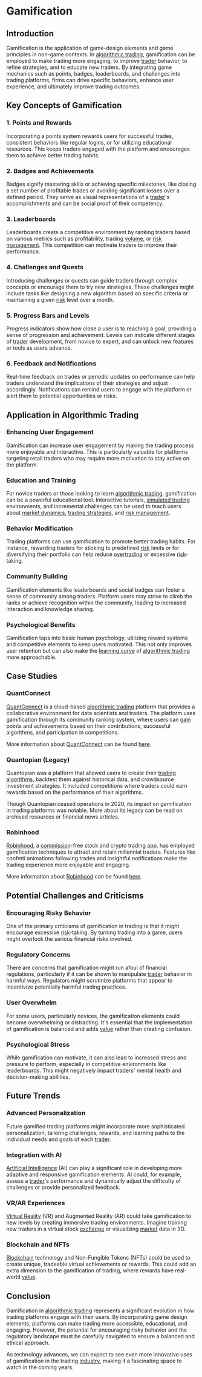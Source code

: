 # Gamification

## Introduction

Gamification is the application of game-design elements and game principles in non-game contexts. In [algorithmic trading](../a/accountability.md), gamification can be employed to make trading more engaging, to improve [trader](../t/trader.md) behavior, to refine strategies, and to educate new traders. By integrating game mechanics such as points, badges, leaderboards, and challenges into trading platforms, firms can drive specific behaviors, enhance user experience, and ultimately improve trading outcomes.

## Key Concepts of Gamification

### 1. Points and Rewards

Incorporating a points system rewards users for successful trades, consistent behaviors like regular logins, or for utilizing educational resources. This keeps traders engaged with the platform and encourages them to achieve better trading habits.

### 2. Badges and Achievements

Badges signify mastering skills or achieving specific milestones, like closing a set number of profitable trades or avoiding significant losses over a defined period. They serve as visual representations of a [trader](../t/trader.md)'s accomplishments and can be social proof of their competency.

### 3. Leaderboards

Leaderboards create a competitive environment by ranking traders based on various metrics such as profitability, trading [volume](../v/volume.md), or [risk management](../r/risk_management.md). This competition can motivate traders to improve their performance.

### 4. Challenges and Quests

Introducing challenges or quests can guide traders through complex concepts or encourage them to try new strategies. These challenges might include tasks like designing a new algorithm based on specific criteria or maintaining a given [risk](../r/risk.md) level over a month.

### 5. Progress Bars and Levels

Progress indicators show how close a user is to reaching a goal, providing a sense of progression and achievement. Levels can indicate different stages of [trader](../t/trader.md) development, from novice to expert, and can unlock new features or tools as users advance.

### 6. Feedback and Notifications

Real-time feedback on trades or periodic updates on performance can help traders understand the implications of their strategies and adjust accordingly. Notifications can remind users to engage with the platform or alert them to potential opportunities or risks.

## Application in Algorithmic Trading

### Enhancing User Engagement

Gamification can increase user engagement by making the trading process more enjoyable and interactive. This is particularly valuable for platforms targeting retail traders who may require more motivation to stay active on the platform.

### Education and Training

For novice traders or those looking to learn [algorithmic trading](../a/accountability.md), gamification can be a powerful educational tool. Interactive tutorials, [simulated trading](../s/simulated_trading.md) environments, and incremental challenges can be used to teach users about [market dynamics](../m/market_dynamics.md), [trading strategies](../t/trading_strategies.md), and [risk management](../r/risk_management.md).

### Behavior Modification

Trading platforms can use gamification to promote better trading habits. For instance, rewarding traders for sticking to predefined [risk](../r/risk.md) limits or for diversifying their portfolio can help reduce [overtrading](../o/overtrading.md) or excessive [risk](../r/risk.md)-taking.

### Community Building

Gamification elements like leaderboards and social badges can foster a sense of community among traders. Platform users may strive to climb the ranks or achieve recognition within the community, leading to increased interaction and knowledge sharing.

### Psychological Benefits

Gamification taps into basic human psychology, utilizing reward systems and competitive elements to keep users motivated. This not only improves user retention but can also make the [learning curve](../l/learning_curve.md) of [algorithmic trading](../a/accountability.md) more approachable.

## Case Studies

### QuantConnect

[QuantConnect](../q/quantconnect.md) is a cloud-based [algorithmic trading](../a/accountability.md) platform that provides a collaborative environment for data scientists and traders. The platform uses gamification through its community ranking system, where users can [gain](../g/gain.md) points and achievements based on their contributions, successful algorithms, and participation in competitions.

More information about [QuantConnect](../q/quantconnect.md) can be found [here](https://www.quantconnect.com/).

### Quantopian (Legacy)

Quantopian was a platform that allowed users to create their [trading algorithms](../t/trading_algorithms.md), backtest them against historical data, and crowdsource investment strategies. It included competitions where traders could earn rewards based on the performance of their algorithms.

Though Quantopian ceased operations in 2020, its impact on gamification in trading platforms was notable. More about its legacy can be read on archived resources or financial news articles.

### Robinhood

[Robinhood](../r/robinhood.md), a [commission](../c/commission.md)-free stock and crypto trading app, has employed gamification techniques to attract and retain millennial traders. Features like confetti animations following trades and insightful notifications make the trading experience more enjoyable and engaging.

More information about [Robinhood](../r/robinhood.md) can be found [here](https://www.robinhood.com/).

## Potential Challenges and Criticisms

### Encouraging Risky Behavior

One of the primary criticisms of gamification in trading is that it might encourage excessive [risk](../r/risk.md)-taking. By turning trading into a game, users might overlook the serious financial risks involved.

### Regulatory Concerns

There are concerns that gamification might run afoul of financial regulations, particularly if it can be shown to manipulate [trader](../t/trader.md) behavior in harmful ways. Regulators might scrutinize platforms that appear to incentivize potentially harmful trading practices.

### User Overwhelm

For some users, particularly novices, the gamification elements could become overwhelming or distracting. It's essential that the implementation of gamification is balanced and adds [value](../v/value.md) rather than creating confusion.

### Psychological Stress

While gamification can motivate, it can also lead to increased stress and pressure to perform, especially in competitive environments like leaderboards. This might negatively impact traders' mental health and decision-making abilities.

## Future Trends

### Advanced Personalization

Future gamified trading platforms might incorporate more sophisticated personalization, tailoring challenges, rewards, and learning paths to the individual needs and goals of each [trader](../t/trader.md).

### Integration with AI

[Artificial Intelligence](../a/artificial_intelligence_in_trading.md) (AI) can play a significant role in developing more adaptive and responsive gamification elements. AI could, for example, assess a [trader](../t/trader.md)'s performance and dynamically adjust the difficulty of challenges or provide personalized feedback.

### VR/AR Experiences

[Virtual Reality](../v/virtual_reality.md) (VR) and Augmented Reality (AR) could take gamification to new levels by creating immersive trading environments. Imagine training new traders in a virtual stock [exchange](../e/exchange.md) or visualizing [market](../m/market.md) data in 3D.

### Blockchain and NFTs

[Blockchain](../b/blockchain_in_trading.md) technology and Non-Fungible Tokens (NFTs) could be used to create unique, tradeable virtual achievements or rewards. This could add an extra dimension to the gamification of trading, where rewards have real-world [value](../v/value.md).

## Conclusion

Gamification in [algorithmic trading](../a/accountability.md) represents a significant evolution in how trading platforms engage with their users. By incorporating game design elements, platforms can make trading more accessible, educational, and engaging. However, the potential for encouraging risky behavior and the regulatory landscape must be carefully navigated to ensure a balanced and ethical approach.

As technology advances, we can expect to see even more innovative uses of gamification in the trading [industry](../i/industry.md), making it a fascinating space to watch in the coming years.